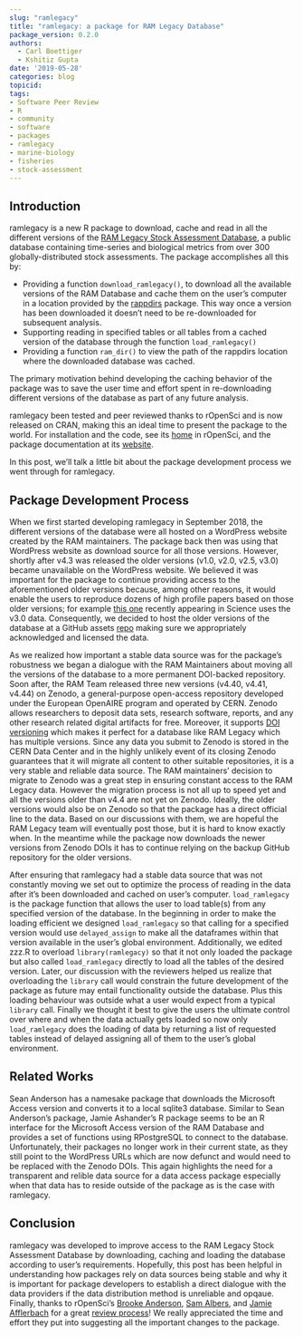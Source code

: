 ```yaml
---
slug: "ramlegacy"
title: "ramlegacy: a package for RAM Legacy Database"
package_version: 0.2.0
authors:
  - Carl Boettiger
  - Kshitiz Gupta
date: '2019-05-28'
categories: blog
topicid:
tags:
- Software Peer Review
- R
- community
- software
- packages
- ramlegacy
- marine-biology
- fisheries
- stock-assessment
---
```


## Introduction

ramlegacy is a new R package to download, cache and read in all the different versions of the  [RAM Legacy Stock Assessment Database](https://www.ramlegacy.org/), a public database containing time-series and biological metrics from over 300 globally-distributed stock assessments. The package accomplishes all this by:

* Providing a function `download_ramlegacy()`, to download all the available versions of the RAM Database and cache them on the user’s computer in a location provided by the [rappdirs](https://cran.r-project.org/web/packages/rappdirs/index.html) package. This way once a version has been downloaded it doesn’t need to be re-downloaded for subsequent analysis.
* Supporting reading in specified tables or all tables from a cached version of the database through the function `load_ramlegacy()`
* Providing a function `ram_dir()` to view the path of the rappdirs location where the downloaded database was cached.

The primary motivation behind developing the caching behavior of the package was to save the user time and effort spent in re-downloading different versions of the database as part of any future analysis.

ramlegacy been tested and peer reviewed thanks to rOpenSci and is now released on CRAN, making this an ideal time to present the package to the world. For installation and the code, see its [home](https://github.com/ropensci/ramlegacy) in rOpenSci, and the package documentation at its [website](https://ropensci.github.io/ramlegacy/).

In this post, we’ll talk a little bit about the package development process we went through for ramlegacy.

## Package Development Process

When we first started developing ramlegacy in September 2018, the different versions of the database were all hosted on a WordPress website created by the RAM maintainers. The package back then was using that WordPress website as download source for all those versions. However, shortly after v4.3 was released the older versions (v1.0, v2.0, v2.5, v3.0) became unavailable on the WordPress website. We believed it was important for the package to continue providing access to the aforementioned older versions because, among other reasons, it would enable the users to reproduce dozens of high profile papers based on those older versions; for example [this one](https://doi.org/10.1126/science.aau1758) recently appearing in Science uses the v3.0 data. Consequently, we decided to host the older versions of the database at a GitHub assets [repo](https://github.com/kshtzgupta1/ramlegacy-assets) making sure we appropriately acknowledged and licensed the data.

As we realized how important a stable data source was for the package’s robustness we began a dialogue with the RAM Maintainers about moving all the versions of the database to a more permanent DOI-backed repository. Soon after, the RAM Team released three new versions (v4.40, v4.41, v4.44) on Zenodo, a general-purpose open-access repository developed under the European OpenAIRE program and operated by CERN. Zenodo allows researchers to deposit data sets, research software, reports, and any other research related digital artifacts for free. Moreover, it supports [DOI versioning](https://blog.zenodo.org/2017/05/30/doi-versioning-launched/) which makes it perfect for a database like RAM Legacy which has multiple versions. Since any data you submit to Zenodo is stored in the CERN Data Center and in the highly unlikely event of its closing Zenodo guarantees that it will migrate all content to other suitable repositories, it is a very stable and reliable data source. The RAM maintainers’ decision to migrate to Zenodo was a great step in ensuring constant access to the RAM Legacy data. However the migration process is not all up to speed yet and all the versions older than v4.4 are not yet on Zenodo. Ideally, the older versions would also be on Zenodo so that the package has a direct official line to the data. Based on our discussions with them, we are hopeful the RAM Legacy team will eventually post those, but it is hard to know exactly when. In the meantime while  the package now downloads the newer versions from Zenodo DOIs it has to continue relying on the backup GitHub repository for the older versions.

After ensuring that ramlegacy had a stable data source that was not constantly moving we set out to optimize the process of reading in the data after it’s been downloaded and cached on user’s computer. `load_ramlegacy` is the package function that allows the user to load table(s) from any specified version of the database. In the beginning in order to make the loading efficient we designed `load_ramlegacy` so that calling for a specified version would use `delayed_assign` to make all the dataframes within that version available in the user’s global environment. Additionally, we edited zzz.R to overload `library(ramlegacy)` so that it not only loaded the package but also called `load_ramlegacy` directly to load all the tables of the desired version. Later, our discussion with the reviewers helped us realize that overloading the `library` call would constrain the future development of the package as future may entail functionality outside the database. Plus this loading behaviour was outside what a user would expect from a typical `library` call. Finally we thought it best to give the users the ultimate control over where and when the data actually gets loaded so now only `load_ramlegacy` does the loading of data by returning a list of requested tables instead of delayed assigning all of them to the user’s global environment.

## Related Works

Sean Anderson has a namesake package that downloads the Microsoft Access version and converts it to a local sqlite3 database. Similar to Sean Anderson’s package, Jamie Ashander’s R package seems to be an R interface for the Microsoft Access version of the RAM Database and provides a set of functions using RPostgreSQL to connect to the database. Unfortunately, their packages no longer work in their current state, as they still point to the WordPress URLs which are now defunct and would need to be replaced with the Zenodo DOIs. This again highlights the need for a transparent and relible data source for a data access package especially when that data has to reside outside of the package as is the case with ramlegacy.

## Conclusion

ramlegacy was developed to improve access to the RAM Legacy Stock Assessment Database by downloading, caching and loading the database according to user’s requirements. Hopefully, this post has been helpful in understanding how packages rely on data sources being stable and why it is important for package developers to establish a direct dialogue with the data providers if the data distribution method is unreliable and opqaue. Finally, thanks to rOpenSci’s [Brooke Anderson](authors/brooke-anderson/), [Sam Albers](authors/sam-albers/), and [Jamie Afflerbach](https://github.com/jafflerbach) for a great [review process](https://github.com/ropensci/software-review/issues/264)! We really appreciated the time and effort they put into suggesting all the important changes to the package.

